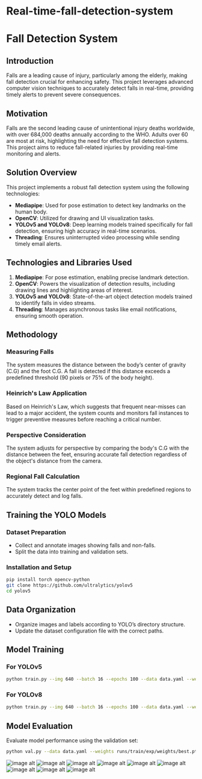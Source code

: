 ﻿# Real-time-fall-detection-system
# Fall Detection System

## Introduction
Falls are a leading cause of injury, particularly among the elderly, making fall detection crucial for enhancing safety. This project leverages advanced computer vision techniques to accurately detect falls in real-time, providing timely alerts to prevent severe consequences.

## Motivation
Falls are the second leading cause of unintentional injury deaths worldwide, with over 684,000 deaths annually according to the WHO. Adults over 60 are most at risk, highlighting the need for effective fall detection systems. This project aims to reduce fall-related injuries by providing real-time monitoring and alerts.

## Solution Overview
This project implements a robust fall detection system using the following technologies:

- **Mediapipe**: Used for pose estimation to detect key landmarks on the human body.
- **OpenCV**: Utilized for drawing and UI visualization tasks.
- **YOLOv5 and YOLOv8**: Deep learning models trained specifically for fall detection, ensuring high accuracy in real-time scenarios.
- **Threading**: Ensures uninterrupted video processing while sending timely email alerts.

## Technologies and Libraries Used
1. **Mediapipe**: For pose estimation, enabling precise landmark detection.
2. **OpenCV**: Powers the visualization of detection results, including drawing lines and highlighting areas of interest.
3. **YOLOv5 and YOLOv8**: State-of-the-art object detection models trained to identify falls in video streams.
4. **Threading**: Manages asynchronous tasks like email notifications, ensuring smooth operation.

## Methodology
### Measuring Falls
The system measures the distance between the body’s center of gravity (C.G) and the foot C.G. A fall is detected if this distance exceeds a predefined threshold (90 pixels or 75% of the body height).

### Heinrich's Law Application
Based on Heinrich's Law, which suggests that frequent near-misses can lead to a major accident, the system counts and monitors fall instances to trigger preventive measures before reaching a critical number.

### Perspective Consideration
The system adjusts for perspective by comparing the body's C.G with the distance between the feet, ensuring accurate fall detection regardless of the object's distance from the camera.

### Regional Fall Calculation
The system tracks the center point of the feet within predefined regions to accurately detect and log falls.

## Training the YOLO Models
### Dataset Preparation
- Collect and annotate images showing falls and non-falls.
- Split the data into training and validation sets.

### Installation and Setup
```bash
pip install torch opencv-python
git clone https://github.com/ultralytics/yolov5
cd yolov5
```
## Data Organization
- Organize images and labels according to YOLO’s directory structure.
- Update the dataset configuration file with the correct paths.

## Model Training
### For YOLOv5
```bash
python train.py --img 640 --batch 16 --epochs 100 --data data.yaml --weights yolov5s.pt
```
### For YOLOv8
```bash
python train.py --img 640 --batch 16 --epochs 100 --data data.yaml --weights yolov8s.pt
```
## Model Evaluation
Evaluate model performance using the validation set:
```bash
python val.py --data data.yaml --weights runs/train/exp/weights/best.pt --img 640
```
![image alt](https://github.com/RahulSinghklr/Real-time-fall-detection-system/blob/main/11.png)
![image alt](https://github.com/RahulSinghklr/Real-time-fall-detection-system/blob/main/22.png)
![image alt](https://github.com/RahulSinghklr/Real-time-fall-detection-system/blob/main/33.png)
![image alt](https://github.com/RahulSinghklr/Real-time-fall-detection-system/blob/main/44.png)
![image alt](https://github.com/RahulSinghklr/Real-time-fall-detection-system/blob/main/55.png)
![image alt](https://github.com/RahulSinghklr/Real-time-fall-detection-system/blob/main/66.png)
![image alt](https://github.com/RahulSinghklr/Real-time-fall-detection-system/blob/main/77.png)
![image alt](https://github.com/RahulSinghklr/Real-time-fall-detection-system/blob/main/88.png)
![image alt](https://github.com/RahulSinghklr/Real-time-fall-detection-system/blob/main/99.png)

